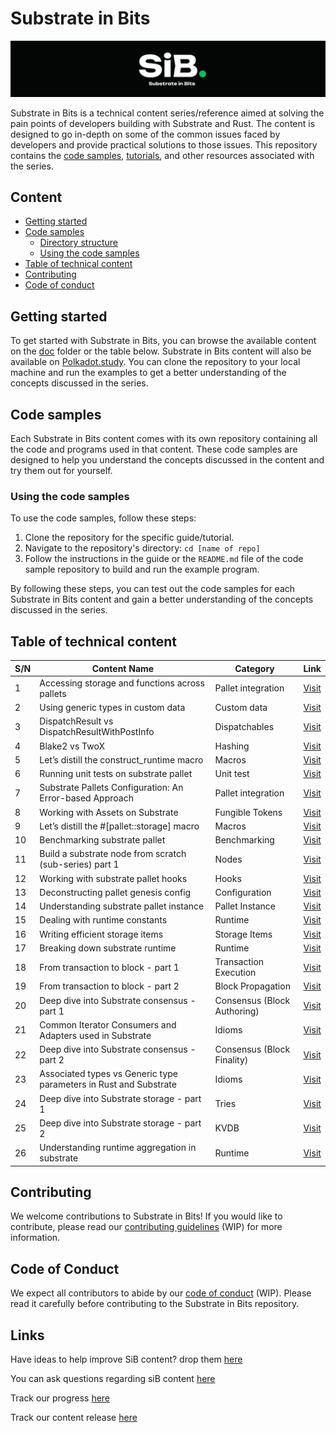# Substrate in Bits

![Substrate in Bits](./Images/sibbb.png)

Substrate in Bits is a technical content series/reference aimed at solving the pain points of developers building with Substrate and Rust. The content is designed to go in-depth on some of the common issues faced by developers and provide practical solutions to those issues. This repository contains the [code samples](https://github.com/Chondria/SiB/tree/main/Sandbox), [tutorials](https://github.com/Chondria/SiB/tree/main/docs), and other resources associated with the series.

## Content

- [Getting started](#getting-started)
- [Code samples](#code-samples)
  - [Directory structure](#directory-structure)
  - [Using the code samples](#using-the-code-samples)
- [Table of technical content](#table-of-technical-content)
- [Contributing](#contributing)
- [Code of conduct](#code-of-conduct)

## Getting started

To get started with Substrate in Bits, you can browse the available content on the [doc](https://github.com/Chondria/SiB/tree/main/docs) folder or the table below. Substrate in Bits content will also be available on [Polkadot.study](https://polkadot.study). You can clone the repository to your local machine and run the examples to get a better understanding of the concepts discussed in the series.

## Code samples

Each Substrate in Bits content comes with its own repository containing all the code and programs used in that content. These code samples are designed to help you understand the concepts discussed in the content and try them out for yourself.

### Using the code samples

To use the code samples, follow these steps:

1. Clone the repository for the specific guide/tutorial.
2. Navigate to the repository's directory: `cd [name of repo]`
3. Follow the instructions in the guide or the `README.md` file of the code sample repository to build and run the example program.

By following these steps, you can test out the code samples for each Substrate in Bits content and gain a better understanding of the concepts discussed in the series.

## Table of technical content

| S/N | Content Name | Category | Link |
| --- | --- | --- | --- |
| 1 | Accessing storage and functions across pallets | Pallet integration | [Visit](https://polkadot.study/tutorials/substrate-in-bits/docs/accessing-storage-and-functions-across-pallets) |
| 2 | Using generic types in custom data | Custom data | [Visit](https://polkadot.study/tutorials/substrate-in-bits/docs/using-generic-type-in-custom-data) |
| 3 | DispatchResult vs DispatchResultWithPostInfo | Dispatchables | [Visit](https://polkadot.study/tutorials/substrate-in-bits/docs/DispatchResult%20vs%20DispathResultWithPostInfo) |
| 4 | Blake2 vs TwoX | Hashing | [Visit](https://polkadot.study/tutorials/substrate-in-bits/docs/Blake2_128Concat%20vs%20Twox64Concat) |
| 5 | Let’s distill the construct_runtime macro | Macros | [Visit](https://polkadot.study/tutorials/substrate-in-bits/docs/Let%E2%80%99s%20distill%20the%20construct_runtime%20macro) |
| 6 | Running unit tests on substrate pallet | Unit test | [Visit](https://polkadot.study/tutorials/substrate-in-bits/docs/Running-unit-test-on-substrate-pallet) |
| 7 | Substrate Pallets Configuration: An Error-based Approach | Pallet integration | [Visit](https://polkadot.study/tutorials/substrate-in-bits/docs/Substrate%20Pallets%20Configuration:%20An%20Error-based%20Approach) |
| 8 | Working with Assets on Substrate | Fungible Tokens | [Visit](https://polkadot.study/tutorials/substrate-in-bits/docs/working-with-assets-on-substrate) |
| 9 | Let’s distill the #[pallet::storage] macro | Macros | [Visit](./docs/Let’s%20distill%20the%20pallet%20storage%20macro.md) |
| 10 | Benchmarking substrate pallet | Benchmarking | [Visit](./docs/Benchmarking-substrate-pallet.md) |
| 11 | Build a substrate node from scratch (sub-series) part 1 | Nodes | [Visit](./docs/Build%20a%20substrate%20node%20from%20scratch%20(sub-series)%20part%201.md) |
| 12 | Working with substrate pallet hooks | Hooks | [Visit](./docs/working-with-hooks.md) |
| 13 | Deconstructing pallet genesis config | Configuration | [Visit](./docs/deconstructing-pallet-genesis-config.md) |
| 14 | Understanding substrate pallet instance | Pallet Instance | [Visit](./docs/understanding-substrate-pallet-instance.md) |
| 15 | Dealing with runtime constants | Runtime | [Visit](./docs/Dealing%20with%20runtime%20constants.md) |
| 16 | Writing efficient storage items | Storage Items | [Visit](#table-of-technical-content) |
| 17 | Breaking down substrate runtime  | Runtime | [Visit](./docs/breaking-down-substrate-runtime.md) |
| 18 | From transaction to block - part 1  | Transaction Execution | [Visit](./docs/from-transaction-to-block-part-1.md) |
| 19 | From transaction to block - part 2  | Block Propagation | [Visit](./docs/from-transaction-to-block-part-2.md) |
| 20 | Deep dive into Substrate consensus - part 1  | Consensus (Block Authoring) | [Visit](./docs/deep-dive-into-substrate-consensus-part-1.md) |
| 21 | Common Iterator Consumers and Adapters used in Substrate  | Idioms | [Visit]([./docs/deep-dive-into-substrate-consensus-part-1.md](https://github.com/Chondria/SiB/blob/main/docs/Common%20Iterator%20Adapters%20and%20Consumers%20used%20in%20Substrate.md)) |
| 22 | Deep dive into Substrate consensus - part 2  | Consensus (Block Finality) | [Visit](./docs/deep-dive-into-substrate-consensus-part-2.md) |
| 23 | Associated types vs Generic type parameters in Rust and Substrate  | Idioms | [Visit](./docs/Associated%20types%20vs%20Generic%20type%20parameters%20in%20Rust%20and%20Substrate.md) |
| 24 | Deep dive into Substrate storage - part 1  | Tries | [Visit](./docs/deep-dive-into-substrate-storage-part-1.md) |
| 25 | Deep dive into Substrate storage - part 2  | KVDB | [Visit](./docs/deep-dive-into-substrate-storage-part-2.md) |
| 26 | Understanding runtime aggregation in substrate  | Runtime | [Visit](https://github.com/Chondria/SiB/blob/main/docs/Understanding%20runtime%20aggregation%20in%20substrate.md) |

## Contributing

We welcome contributions to Substrate in Bits! If you would like to contribute, please read our [contributing guidelines](https://github.com/Chondria/SiB/blob/main/CONTRIBUTING.md) (WIP) for more information.

## Code of Conduct

We expect all contributors to abide by our [code of conduct](https://github.com/Chondria/SiB/blob/main/CODE_OF_CONDUCT.md) (WIP). Please read it carefully before contributing to the Substrate in Bits repository.

## Links

Have ideas to help improve SiB content? drop them [here](https://github.com/Chondria/SiB/discussions/categories/ideas)

You can ask questions regarding siB content [here](https://github.com/Chondria/SiB/discussions/categories/q-a)

Track our progress [here](https://airtable.com/shrrqq3AdMIbaJ4xT)

Track our content release [here](https://airtable.com/shrogrBF0CJ4caIYL)
